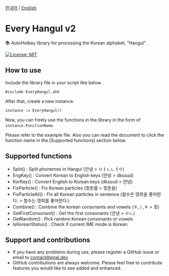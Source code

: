 [한국어](/README/ko.md) | [English](/README/en.md)

# Every Hangul v2
📚 AutoHotkey library for processing the Korean alphabet, "Hangul".

[![License: MIT](https://img.shields.io/badge/License-MIT-yellow.svg)](https://opensource.org/licenses/MIT)

## How to use
Include the library file in your script like below .
```
#include EveryHangul.ahk
```

After that, create a new instance.

```
instance := EveryHangul()
```

Now, you can freely use the functions in the library in the form of `instance.FunctionName`.

Please refer to the example file. Also you can read the document to click the function name in the [Supported functions] section below.

## Supported functions
* Split() : Split phonemes in Hangul (안녕 > ㅇㅏㄴㄴㅕㅇ)
* EngKey() : Convert Korean to English keys (안녕 > dkssud)
* KorKey() : Convert English to Korean keys (dkssud > 안녕)
* FixParticle() : Fix Korean particles (청춘를 > 청춘을)
* FixParticleAll() : Fix all Korean particles in sentence (철수은 영희을 좋아한다. > 철수는 영희를 좋아한다.)
* Combine() : Combine the korean consonants and vowels (ㅎ,ㅣ,ㅎ > 힣)
* GetFirstConsonant() : Get the first consonants (안녕 > ㅇㄴ)
* GetRandom() : Pick random Korean consonants or vowels
* IsKoreanStatus() : Check if current IME mode is Korean

## Support and contributions
* If you have any problems during use, please register a GitHub issue or email to contact@pnal.dev
* GitHub contributions are always welcome. Please feel free to contribute features you would like to see added and enhanced.
